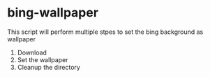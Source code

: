 # bing-wallpaper
This script will perform multiple stpes to set the bing background as wallpaper

1.  Download
2.  Set the wallpaper
3.  Cleanup the directory
